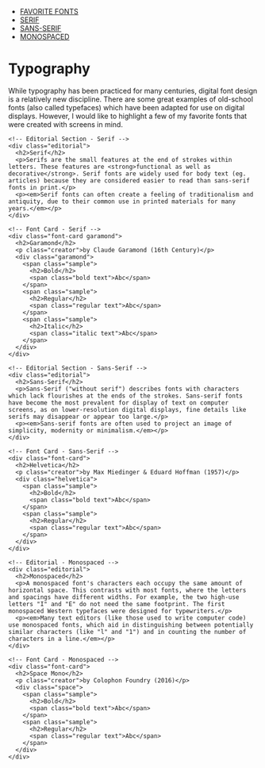 <!DOCTYPE html>
<html>
<head>
  <title>Typography Blog</title>
  <link rel="stylesheet" type="text/css" href="styles/reset.css">
  <link rel="stylesheet" type="text/css" href="styles/style.css">
  <link rel="stylesheet" href="https://fonts.googleapis.com/css?family=Space+Mono:400,700">
</head>
<body>

  <!-- Header -->
  <nav class="header">
    <ul>
      <li><a class="home" href="#top">FAVORITE FONTS</a></li>
      <li><a class="pagelink" href="#serif">SERIF</a></li>
      <li><a class="pagelink" href="#sans">SANS-SERIF</a></li>
      <li><a class="pagelink" href="#mono">MONOSPACED</a></li>
    </ul>
  </nav>

  <!-- Banner Section -->
  <div class="banner">
    <h1>Typography</h1>
      <p>While typography has been practiced for many centuries, digital font design is a relatively new discipline. There are some great examples of old-school fonts (also called typefaces) which have been adapted for use on digital displays. However, I would like to highlight a few of my favorite fonts that were created with screens in mind.</p>
  </div>

  <!-- Serif Section -->
  <div id="serif">

    <!-- Editorial Section - Serif -->
    <div class="editorial">
      <h2>Serif</h2>
      <p>Serifs are the small features at the end of strokes within letters. These features are <strong>functional as well as decorative</strong>. Serif fonts are widely used for body text (eg. articles) because they are considered easier to read than sans-serif fonts in print.</p>
      <p><em>Serif fonts can often create a feeling of traditionalism and antiquity, due to their common use in printed materials for many years.</em></p>
    </div>

    <!-- Font Card - Serif -->
    <div class="font-card garamond">
      <h2>Garamond</h2>
      <p class="creator">by Claude Garamond (16th Century)</p>
      <div class="garamond">
        <span class="sample">
          <h2>Bold</h2>
          <span class="bold text">Abc</span>
        </span>
        <span class="sample">
          <h2>Regular</h2>
          <span class="regular text">Abc</span>
        </span>
        <span class="sample">
          <h2>Italic</h2>
          <span class="italic text">Abc</span>
        </span>
      </div>
    </div>
  </div>

  <!-- Sans-Serif Section -->
  <div id="sans">

    <!-- Editorial Section - Sans-Serif -->
    <div class="editorial">
      <h2>Sans-Serif</h2>
      <p>Sans-Serif ("without serif") describes fonts with characters which lack flourishes at the ends of the strokes. Sans-serif fonts have become the most prevalent for display of text on computer screens, as on lower-resolution digital displays, fine details like serifs may disappear or appear too large.</p>
      <p><em>Sans-serif fonts are often used to project an image of simplicity, modernity or minimalism.</em></p>
    </div>

    <!-- Font Card - Sans-Serif -->
    <div class="font-card">
      <h2>Helvetica</h2>
      <p class="creator">by Max Miedinger & Eduard Hoffman (1957)</p>
      <div class="helvetica">
        <span class="sample">
          <h2>Bold</h2>
          <span class="bold text">Abc</span>
        </span>
        <span class="sample">
          <h2>Regular</h2>
          <span class="regular text">Abc</span>
        </span>
      </div>
    </div>
  </div>

  <!-- Monospaced Section -->
  <div id="mono">

    <!-- Editorial - Monospaced -->
    <div class="editorial">
      <h2>Monospaced</h2>
      <p>A monospaced font's characters each occupy the same amount of horizontal space. This contrasts with most fonts, where the letters and spacings have different widths. For example, the two high-use letters "I" and "E" do not need the same footprint. The first monospaced Western typefaces were designed for typewriters.</p>
      <p><em>Many text editors (like those used to write computer code) use monospaced fonts, which aid in distinguishing between potentially similar characters (like "l" and "1") and in counting the number of characters in a line.</em></p>
    </div>

    <!-- Font Card - Monospaced -->
    <div class="font-card">
      <h2>Space Mono</h2>
      <p class="creator">by Colophon Foundry (2016)</p>
      <div class="space">
        <span class="sample">
          <h2>Bold</h2>
          <span class="bold text">Abc</span>
        </span>
        <span class="sample">
          <h2>Regular</h2>
          <span class="regular text">Abc</span>
        </span>
      </div>
    </div>
  </div>
</body>
</html>
